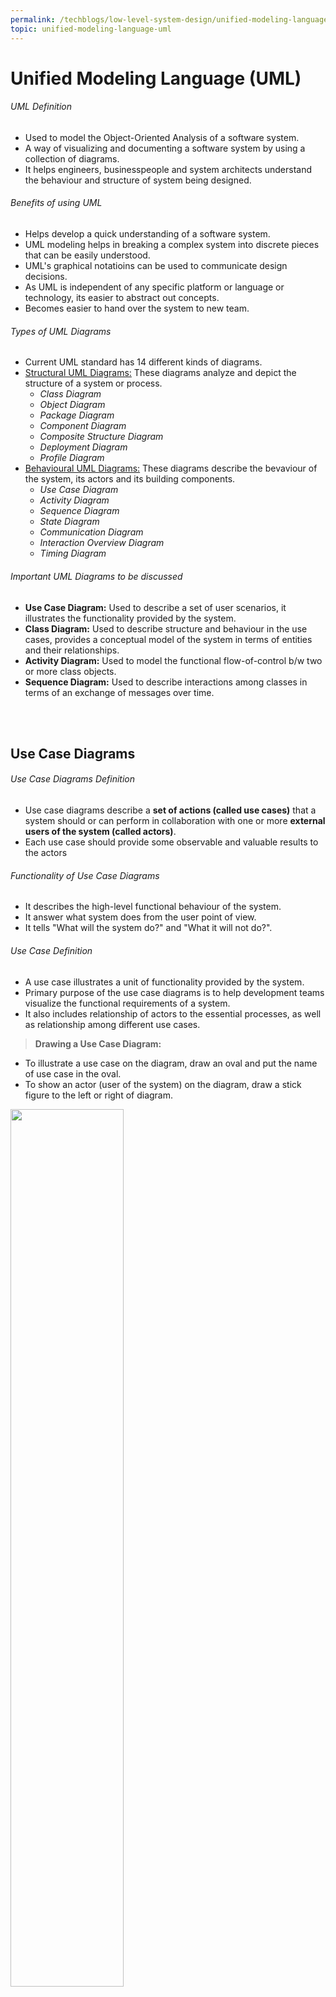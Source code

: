 ```yaml
---
permalink: /techblogs/low-level-system-design/unified-modeling-language-uml
topic: unified-modeling-language-uml
---
```




# Unified Modeling Language (UML)

###### UML Definition

- Used to model the Object-Oriented Analysis of a software system.
- A way of visualizing and documenting a software system by using a collection of diagrams.
- It helps engineers, businesspeople and system architects understand the behaviour and structure of system being designed.

###### Benefits of using UML

- Helps develop a quick understanding of a software system.
- UML modeling helps in breaking a complex system into discrete pieces that can be easily understood.
- UML's graphical notatioins can be used to communicate design decisions.
- As UML is independent of any specific platform or language or technology, its easier to abstract out concepts.
- Becomes easier to hand over the system to new team.

###### Types of UML Diagrams

- Current UML standard has 14 different kinds of diagrams.
- [Structural UML Diagrams:]() These diagrams analyze and depict the structure of a system or process.
  - *Class Diagram*
  - *Object Diagram*
  - *Package Diagram*
  - *Component Diagram*
  - *Composite Structure Diagram*
  - *Deployment Diagram*
  - *Profile Diagram*
- [Behavioural UML Diagrams:]() These diagrams describe the bevaviour of the system, its actors and its building components.
  - *Use Case Diagram*
  - *Activity Diagram*
  - *Sequence Diagram*
  - *State Diagram*
  - *Communication Diagram*
  - *Interaction Overview Diagram*
  - *Timing Diagram*

###### Important UML Diagrams to be discussed

- **Use Case Diagram:** Used to describe a set of user scenarios, it illustrates the functionality provided by the system.
- **Class Diagram:** Used to describe structure and behaviour in the use cases, provides a conceptual model of the system in terms of entities and their relationships.
- **Activity Diagram:** Used to model the functional flow-of-control b/w two or more class objects.
- **Sequence Diagram:** Used to describe interactions among classes in terms of an exchange of messages over time.

<br>

<br>

## Use Case Diagrams

###### Use Case Diagrams Definition

- Use case diagrams describe a **set of actions (called use cases)** that a system should or can perform in collaboration with one or more **external users of the system (called actors)**.
- Each use case should provide some observable and valuable results to the actors

###### Functionality of Use Case Diagrams

- It describes the high-level functional behaviour of the system.
- It answer what system does from the user point of view.
- It tells "What will the system do?" and "What it will not do?".

 ###### Use Case Definition

- A use case illustrates a unit of functionality provided by the system.
- Primary purpose of the use case diagrams is to help development teams visualize the functional requirements of a system.
- It also includes relationship of actors to the essential processes, as well as relationship among different use cases.



> **Drawing a Use Case Diagram:**

- To illustrate a use case on the diagram, draw an oval and put the name of use case in the oval.
- To show an actor (user of the system) on the diagram, draw a stick figure to the left or right of diagram.

<img src="assets/use_case_diagram.png" width="60%">

<br>

###### Different Components of Use Case Diagram

- **System Boundary:**
  - Defines the scope and limits of the system.
  - Shown as rectangle that spans all use cases of the system.
- **Actors:**
  - An actor is an entity that performs specific actions.
  - The roles are actual business roles of the users in a given system.
  - An actor interacts with a use case of the system. 
  - *Example:- Banking System* - Customer is one actor, employee is another actor etc.
- **Use Case:** 
  - Every business functionality is a potential use case.
  - The use case should list the discrete business functionality specified in the problem statement.
- **Include Relationship:**
  - Represents an invocation of one use case by another use case.
  - From coding perspective its like one function being called by another function.
- **Extend Relationship:**
  - Signifies that the extended use case will work exactly like base use case with some added steps.

<br>

## Class Diagram

###### Class Diagram Definition

- It is a structural UML diagarma and is the backbone of object oriented modeling.
- It shows how different entities (people, things and data) relate to each other.
- It describes the attributes and operations of a class and also the constraints imposed on the system.
- Widely used in the modeling of object-oriented systems because they are the only UML diagrams that can be directly mapped  to code.

###### Purpose of Class Diagram

- Analysis and design of the static view of an application
- To describe the responsibilites of the system
- To provide a base for component and deployment diagrams
- Forward and Reverse Engineering

###### Depiction of Class in Class Diagram

- A class is depicted with three horizontal sections in a class diagram.
  1. **Upper Section:**  Name of Class 
  2. **Middle Section:** Properties of the Class
  3. **Lower Section:**  Operations (Methods) on Class

![](assets/class_depiction.png)

###### Relationship b/w Classes

[`1. Association`]() 

- If two classes need to communicate with each other there must be a link b/w them and this link is represented by association.
- Associations can be represented in a class diagram by a line b/w these classes with an arrow indicating the navigation direction.
- By default, associations are always **bi-directional**, that means both classes are aware of each other and their relationship.
  - *Example:* Association b/w Pilot and FlightInstance
- In **uni-directional** association, two classed are related but only once class knows that the relationship exists.
  - *Example:* Only flight class knows about Aircraft

<br>

[`2. Multiplicity`]()

- Multiplicity indicates how many instances of a class participate in the relationship.
- It is a constraint that specifies the range of permiited cardinalities b/w two classes.
- A ranged multiplicity can be expressed as **`0....*`**  which means "zero to many" or as **`2....4`** which means "two to four".
- We can indicate the multiplicity of an association by adding multiplicity adornments to the line denoting the association.
  - *Example:* In the diagram below one FlightInstance will have two Pilots, while a Pilot can have many FlightInstances.

![](assets/class_relationship.png)

<br>

[`3. Aggregation`]()

- Aggregation is a special type of association used to model a **"whole to its parts"** relationship.
- Aggregation implies a relationship where the **`Child class` *can exist independently of the* `Parent class`**.
  - *Example:* Aircraft can exist without Airline.

<br>

[`4. Composition`]()

- Composition relationship is just another form of aggregation relationship.
- In this **`Child class` *is dependent on the* `Parent class`** .
- **`Child class` *can not exist indepenedtly of the* `Parent class`**.
  - *Example:* WeeklySchedule is composed in Flight and when Flight lifecycle ends, WeekSchedule automatically gets destroyed.

<br>

[`5. Generalization`]()

- It is the ***mechanism for combining similar objects into a single, more general class***.
- It identifies commonalities among a set of entities .
  - *Example:* Crew, Pilot and Admin all are Person.

<br>

[`6. Dependency`]()

- It is a relationship in which one class the **`Client class` *uses or depends on another class*  `Supplier class`**.
  - *Example:* FlightReservation depends on Payment.

<br>

[`7. Abstract Class`]()

- An abstract class is identified by specifying its name in *italics*.
  - *Example:* Person and Account classes are abstract.













----

<a href="low-level-design-basics" class="prev-button">&larr; Previous: Low Level Design Basics</a>

